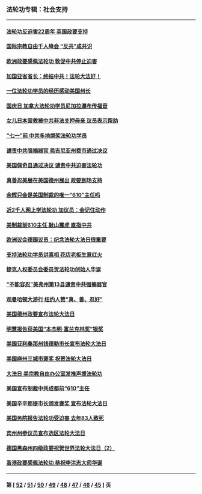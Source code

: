 ### 法轮功专辑：社会支持
---
#### [法轮功反迫害22周年 英国政要支持](../../pages/nf4386/n13091349.md?07200430) 
#### [国际宗教自由千人峰会 “反共”成共识](../../pages/nf4386/n13091403.md?07200430) 
#### [欧洲政要感佩法轮功 敦促中共停止迫害](../../pages/nf4386/n13090743.md?07200430) 
#### [加国亚省省长：终结中共！法轮大法好！](../../pages/nf4386/n13084394.md?07200430) 
#### [一位法轮功学员的经历感动美国州长](../../pages/nf4386/n13078953.md?07200430) 
#### [国庆日 加拿大法轮功学员尼加拉瀑布传福音](../../pages/nf4386/n13064493.md?07200430) 
#### [女儿日本营救被中共非法关押母亲 议员表示帮助](../../pages/nf4386/n13053042.md?07200430) 
#### [“七一”前 中共多地绑架法轮功学员](../../pages/nf4386/n13045655.md?07200430) 
#### [谴责中共强摘器官 弗吉尼亚州费市通过决议](../../pages/nf4386/n13040108.md?07200430) 
#### [美国佩奇县通过决议 谴责中共迫害法轮功](../../pages/nf4386/n13027185.md?07200430) 
#### [真善忍美展在美国德州展出 政要到场支持](../../pages/nf4386/n13010579.md?07200430) 
#### [余辉只会是美国制裁的唯一“610”主任吗](../../pages/nf4386/n12972837.md?07200430) 
#### [近2千人网上学法轮功 加议员：会记住动作](../../pages/nf4386/n12972642.md?07200430) 
#### [美制裁前610主任 敲山震虎 直指中共](../../pages/nf4386/n12968555.md?07200430) 
#### [欧洲议会德国议员：纪念法轮大法日很重要](../../pages/nf4386/n12965367.md?07200430) 
#### [支持法轮功学员讲真相 花店老板生意红火](../../pages/nf4386/n12963056.md?07200430) 
#### [捷克人权委员会委员贺法轮功创始人华诞](../../pages/nf4386/n12960301.md?07200430) 
#### [“不能容忍”美弗州第13县谴责中共强摘器官](../../pages/nf4386/n12958610.md?07200430) 
#### [观曼哈顿大游行 纽约人赞“真、善、忍好”](../../pages/nf4386/n12956249.md?07200430) 
#### [美国德州政要宣布法轮大法日](../../pages/nf4386/n12958567.md?07200430) 
#### [明慧报告获美国“本杰明‧富兰克林奖”银奖](../../pages/nf4386/n12955404.md?07200430) 
#### [美国亚利桑那州钱德勒市长宣布法轮大法日](../../pages/nf4386/n12953813.md?07200430) 
#### [美国麻州三城市褒奖 祝贺法轮大法日](../../pages/nf4386/n12953756.md?07200430) 
#### [大法日 美宗教自由办公室发推声援法轮功](../../pages/nf4386/n12950669.md?07200430) 
#### [美国宣布制裁中共成都前“610”主任](../../pages/nf4386/n12943654.md?07200430) 
#### [美国辛辛那提市长颁发褒奖 宣布法轮大法日](../../pages/nf4386/n12948869.md?07200430) 
#### [美国务院报告法轮功受迫害 去年83人致死](../../pages/nf4386/n12944350.md?07200430) 
#### [宾州州参议员宣布选区法轮大法日](../../pages/nf4386/n12939844.md?07200430) 
#### [德国黑森州四级政要祝贺世界法轮大法日（2）](../../pages/nf4386/n12937571.md?07200430) 
#### [香港政要感佩法轮功 恭祝李洪志大师华诞](../../pages/nf4386/n12937400.md?07200430) 

---
#### 第 [ [52](./52.md?07200430) / [51](./51.md?07200430) / [50](./50.md?07200430) / [49](./49.md?07200430) / [48](./48.md?07200430) / [47](./47.md?07200430) / [46](./46.md?07200430) / [45](./45.md?07200430) ] 页
